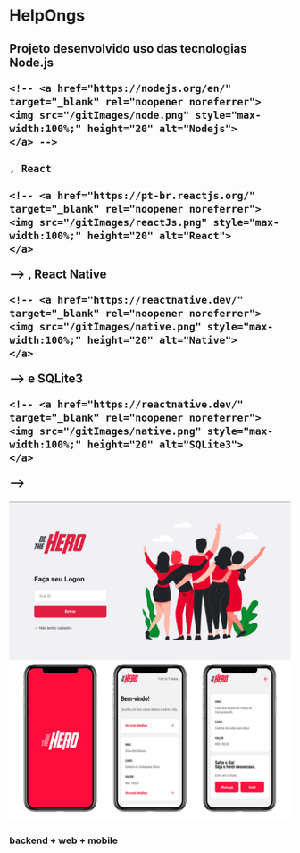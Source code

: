<h1 style="align-items: center;"> HelpOngs </h1>

<h2> Projeto desenvolvido uso das tecnologias
    Node.js

    <!-- <a href="https://nodejs.org/en/" target="_blank" rel="noopener noreferrer">
    <img src="/gitImages/node.png" style="max-width:100%;" height="20" alt="Nodejs">
    </a> -->

    , React

    <!-- <a href="https://pt-br.reactjs.org/" target="_blank" rel="noopener noreferrer">
    <img src="/gitImages/reactJs.png" style="max-width:100%;" height="20" alt="React">
    </a>

 -->    , React Native

    <!-- <a href="https://reactnative.dev/"  target="_blank" rel="noopener noreferrer">
    <img src="/gitImages/native.png" style="max-width:100%;" height="20" alt="Native">
    </a>

 -->    e SQLite3

    <!-- <a href="https://reactnative.dev/"  target="_blank" rel="noopener noreferrer">
    <img src="/gitImages/native.png" style="max-width:100%;" height="20" alt="SQLite3">
    </a>

 --></h2>

<img src="/gitImages/loginScreen.png" style="max-width:100%;" alt="Login">
<img src="/gitImages/appScreens.png" style="max-width:100%;" alt="app">

<h3> backend + web + mobile </h3>
